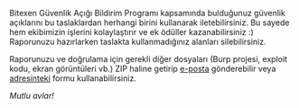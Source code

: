 Bitexen Güvenlik Açığı Bildirim Programı kapsamında bulduğunuz güvenlik açıklarını bu taslaklardan herhangi birini kullanarak iletebilirsiniz. Bu sayede hem ekibimizin işlerini kolaylaştırır ve ek ödüller kazanabilirsiniz :) Raporunuzu hazırlarken taslakta kullanmadığınız alanları silebilirsiniz.

Raporunuzu ve doğrulama için gerekli diğer dosyaları (Burp projesi, exploit kodu, ekran görüntüleri vb.) ZIP haline getirip [e-posta](mailto:bugbounty@bitexen.com) gönderebilir veya [adresinteki](https://bugbounty.bitexen.com/) formu kullanabilirsiniz.

_Mutlu avlar!_
